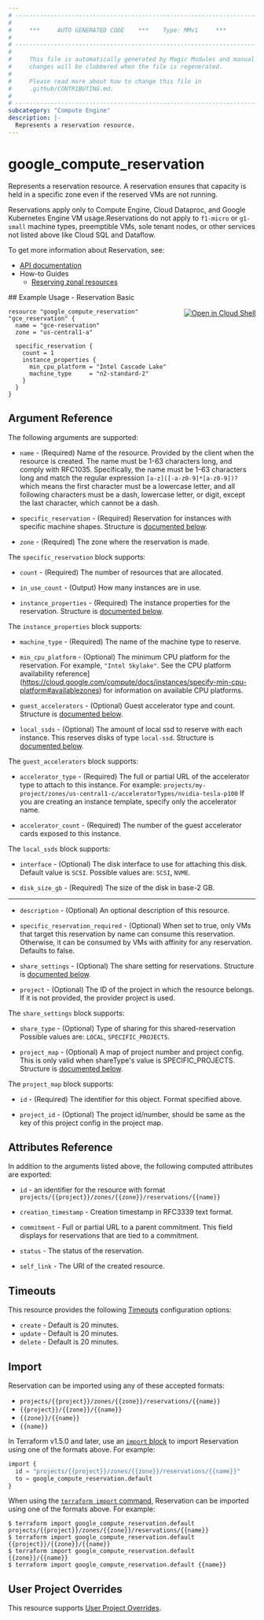 ```yaml
---
# ----------------------------------------------------------------------------
#
#     ***     AUTO GENERATED CODE    ***    Type: MMv1     ***
#
# ----------------------------------------------------------------------------
#
#     This file is automatically generated by Magic Modules and manual
#     changes will be clobbered when the file is regenerated.
#
#     Please read more about how to change this file in
#     .github/CONTRIBUTING.md.
#
# ----------------------------------------------------------------------------
subcategory: "Compute Engine"
description: |-
  Represents a reservation resource.
---
```


# google_compute_reservation

Represents a reservation resource. A reservation ensures that capacity is
held in a specific zone even if the reserved VMs are not running.

Reservations apply only to Compute Engine, Cloud Dataproc, and Google
Kubernetes Engine VM usage.Reservations do not apply to `f1-micro` or
`g1-small` machine types, preemptible VMs, sole tenant nodes, or other
services not listed above
like Cloud SQL and Dataflow.


To get more information about Reservation, see:

* [API documentation](https://cloud.google.com/compute/docs/reference/rest/v1/reservations)
* How-to Guides
    * [Reserving zonal resources](https://cloud.google.com/compute/docs/instances/reserving-zonal-resources)

<div class = "oics-button" style="float: right; margin: 0 0 -15px">
  <a href="https://console.cloud.google.com/cloudshell/open?cloudshell_git_repo=https%3A%2F%2Fgithub.com%2Fterraform-google-modules%2Fdocs-examples.git&cloudshell_image=gcr.io%2Fcloudshell-images%2Fcloudshell%3Alatest&cloudshell_print=.%2Fmotd&cloudshell_tutorial=.%2Ftutorial.md&cloudshell_working_dir=reservation_basic&open_in_editor=main.tf" target="_blank">
    <img alt="Open in Cloud Shell" src="//gstatic.com/cloudssh/images/open-btn.svg" style="max-height: 44px; margin: 32px auto; max-width: 100%;">
  </a>
</div>
## Example Usage - Reservation Basic


```hcl
resource "google_compute_reservation" "gce_reservation" {
  name = "gce-reservation"
  zone = "us-central1-a"

  specific_reservation {
    count = 1
    instance_properties {
      min_cpu_platform = "Intel Cascade Lake"
      machine_type     = "n2-standard-2"
    }
  }
}
```

## Argument Reference

The following arguments are supported:


* `name` -
  (Required)
  Name of the resource. Provided by the client when the resource is
  created. The name must be 1-63 characters long, and comply with
  RFC1035. Specifically, the name must be 1-63 characters long and match
  the regular expression `[a-z]([-a-z0-9]*[a-z0-9])?` which means the
  first character must be a lowercase letter, and all following
  characters must be a dash, lowercase letter, or digit, except the last
  character, which cannot be a dash.

* `specific_reservation` -
  (Required)
  Reservation for instances with specific machine shapes.
  Structure is [documented below](#nested_specific_reservation).

* `zone` -
  (Required)
  The zone where the reservation is made.


<a name="nested_specific_reservation"></a>The `specific_reservation` block supports:

* `count` -
  (Required)
  The number of resources that are allocated.

* `in_use_count` -
  (Output)
  How many instances are in use.

* `instance_properties` -
  (Required)
  The instance properties for the reservation.
  Structure is [documented below](#nested_instance_properties).


<a name="nested_instance_properties"></a>The `instance_properties` block supports:

* `machine_type` -
  (Required)
  The name of the machine type to reserve.

* `min_cpu_platform` -
  (Optional)
  The minimum CPU platform for the reservation. For example,
  `"Intel Skylake"`. See
  the CPU platform availability reference](https://cloud.google.com/compute/docs/instances/specify-min-cpu-platform#availablezones)
  for information on available CPU platforms.

* `guest_accelerators` -
  (Optional)
  Guest accelerator type and count.
  Structure is [documented below](#nested_guest_accelerators).

* `local_ssds` -
  (Optional)
  The amount of local ssd to reserve with each instance. This
  reserves disks of type `local-ssd`.
  Structure is [documented below](#nested_local_ssds).


<a name="nested_guest_accelerators"></a>The `guest_accelerators` block supports:

* `accelerator_type` -
  (Required)
  The full or partial URL of the accelerator type to
  attach to this instance. For example:
  `projects/my-project/zones/us-central1-c/acceleratorTypes/nvidia-tesla-p100`
  If you are creating an instance template, specify only the accelerator name.

* `accelerator_count` -
  (Required)
  The number of the guest accelerator cards exposed to
  this instance.

<a name="nested_local_ssds"></a>The `local_ssds` block supports:

* `interface` -
  (Optional)
  The disk interface to use for attaching this disk.
  Default value is `SCSI`.
  Possible values are: `SCSI`, `NVME`.

* `disk_size_gb` -
  (Required)
  The size of the disk in base-2 GB.

- - -


* `description` -
  (Optional)
  An optional description of this resource.

* `specific_reservation_required` -
  (Optional)
  When set to true, only VMs that target this reservation by name can
  consume this reservation. Otherwise, it can be consumed by VMs with
  affinity for any reservation. Defaults to false.

* `share_settings` -
  (Optional)
  The share setting for reservations.
  Structure is [documented below](#nested_share_settings).

* `project` - (Optional) The ID of the project in which the resource belongs.
    If it is not provided, the provider project is used.


<a name="nested_share_settings"></a>The `share_settings` block supports:

* `share_type` -
  (Optional)
  Type of sharing for this shared-reservation
  Possible values are: `LOCAL`, `SPECIFIC_PROJECTS`.

* `project_map` -
  (Optional)
  A map of project number and project config. This is only valid when shareType's value is SPECIFIC_PROJECTS.
  Structure is [documented below](#nested_project_map).


<a name="nested_project_map"></a>The `project_map` block supports:

* `id` - (Required) The identifier for this object. Format specified above.

* `project_id` -
  (Optional)
  The project id/number, should be same as the key of this project config in the project map.


## Attributes Reference

In addition to the arguments listed above, the following computed attributes are exported:

* `id` - an identifier for the resource with format `projects/{{project}}/zones/{{zone}}/reservations/{{name}}`

* `creation_timestamp` -
  Creation timestamp in RFC3339 text format.

* `commitment` -
  Full or partial URL to a parent commitment. This field displays for
  reservations that are tied to a commitment.

* `status` -
  The status of the reservation.
* `self_link` - The URI of the created resource.


## Timeouts

This resource provides the following
[Timeouts](https://developer.hashicorp.com/terraform/plugin/sdkv2/resources/retries-and-customizable-timeouts) configuration options:

- `create` - Default is 20 minutes.
- `update` - Default is 20 minutes.
- `delete` - Default is 20 minutes.

## Import


Reservation can be imported using any of these accepted formats:

* `projects/{{project}}/zones/{{zone}}/reservations/{{name}}`
* `{{project}}/{{zone}}/{{name}}`
* `{{zone}}/{{name}}`
* `{{name}}`


In Terraform v1.5.0 and later, use an [`import` block](https://developer.hashicorp.com/terraform/language/import) to import Reservation using one of the formats above. For example:

```tf
import {
  id = "projects/{{project}}/zones/{{zone}}/reservations/{{name}}"
  to = google_compute_reservation.default
}
```

When using the [`terraform import` command](https://developer.hashicorp.com/terraform/cli/commands/import), Reservation can be imported using one of the formats above. For example:

```
$ terraform import google_compute_reservation.default projects/{{project}}/zones/{{zone}}/reservations/{{name}}
$ terraform import google_compute_reservation.default {{project}}/{{zone}}/{{name}}
$ terraform import google_compute_reservation.default {{zone}}/{{name}}
$ terraform import google_compute_reservation.default {{name}}
```

## User Project Overrides

This resource supports [User Project Overrides](https://registry.terraform.io/providers/hashicorp/google/latest/docs/guides/provider_reference#user_project_override).
